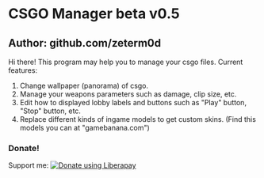 # CSGO Manager beta v0.5
## Author: github.com/zeterm0d
Hi there! This program may help you to manage your csgo files.
Current features:
1. Change wallpaper (panorama) of csgo.
2. Manage your weapons parameters such as damage, clip size, etc. 
3. Edit how to displayed lobby labels and buttons such as "Play" button, "Stop" button, etc. 
4. Replace different kinds of ingame models to get custom skins. (Find this models you can at "gamebanana.com")
### Donate!
Support me:
<noscript><a href="https://qiwi.com/p/37122151508 ">
<img alt="Donate using Liberapay" src="https://static.qiwi.com/img/providers/logoBig/99_l.png"></a></noscript>

